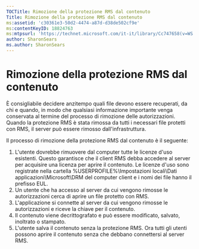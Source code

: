 ```yaml
---
TOCTitle: Rimozione della protezione RMS dal contenuto
Title: Rimozione della protezione RMS dal contenuto
ms:assetid: 'c30361e3-50d2-4474-a87d-d38de502cf9e'
ms:contentKeyID: 18824763
ms:mtpsurl: 'https://technet.microsoft.com/it-it/library/Cc747658(v=WS.10)'
author: SharonSears
ms.author: SharonSears
---
```


Rimozione della protezione RMS dal contenuto
============================================

È consigliabile decidere anzitempo quali file devono essere recuperati, da chi e quando, in modo che qualsiasi informazione importante venga conservata al termine del processo di rimozione delle autorizzazioni. Quando la protezione RMS è stata rimossa da tutti i necessari file protetti con RMS, il server può essere rimosso dall'infrastruttura.

Il processo di rimozione della protezione RMS dal contenuto è il seguente:

1.  L'utente dovrebbe rimuovere dal computer tutte le licenze d'uso esistenti. Questo garantisce che il client RMS debba accedere al server per acquisire una licenza per aprire il contenuto. Le licenze d'uso sono registrate nella cartella %USERPROFILE%\\Impostazioni locali\\Dati applicazioni\\Microsoft\\DRM del computer client e i nomi dei file hanno il prefisso EUL.
2.  Un utente che ha accesso al server da cui vengono rimosse le autorizzazioni cerca di aprire un file protetto con RMS.
3.  L'applicazione si connette al server da cui vengono rimosse le autorizzazioni e riceve la chiave per il contenuto.
4.  Il contenuto viene decrittografato e può essere modificato, salvato, inoltrato o stampato.
5.  L'utente salva il contenuto senza la protezione RMS. Ora tutti gli utenti possono aprire il contenuto senza che debbano connettersi al server RMS.

